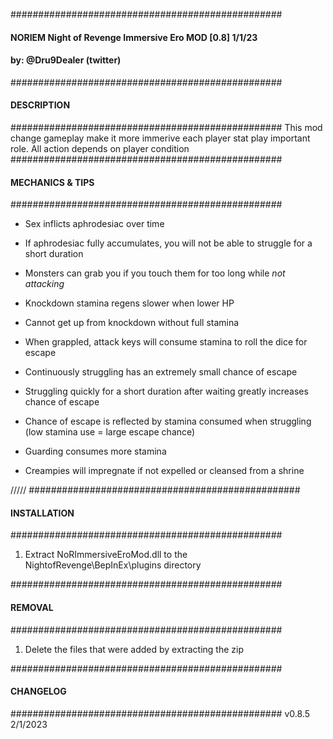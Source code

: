 #################################################
#### NORIEM Night of Revenge Immersive Ero MOD [0.8] 1/1/23
#### by: @Dru9Dealer (twitter)
#################################################
#### DESCRIPTION
#################################################
This mod change gameplay make it more immerive each player stat play important role.
All action depends on player condition
#################################################
#### MECHANICS & TIPS
#################################################
* Sex inflicts aphrodesiac over time
* If aphrodesiac fully accumulates, you will not be able to struggle for a short duration
* Monsters can grab you if you touch them for too long while _not attacking_

* Knockdown stamina regens slower when lower HP
* Cannot get up from knockdown without full stamina
* When grappled, attack keys will consume stamina to roll the dice for escape
* Continuously struggling has an extremely small chance of escape
* Struggling quickly for a short duration after waiting greatly increases chance of escape
* Chance of escape is reflected by stamina consumed when struggling (low stamina use = large escape chance)
* Guarding consumes more stamina
* Creampies will impregnate if not expelled or cleansed from a shrine

/////
#################################################
#### INSTALLATION
#################################################
1) Extract NoRImmersiveEroMod.dll to the NightofRevenge\BepInEx\plugins directory

#################################################
#### REMOVAL
#################################################
1) Delete the files that were added by extracting the zip

#################################################
#### CHANGELOG
#################################################
v0.8.5  2/1/2023